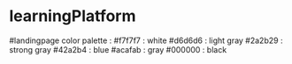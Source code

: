 # learningPlatform



#landingpage 
 color palette : 
    #f7f7f7  : white 
    #d6d6d6 : light gray
    #2a2b29 : strong gray 
    #42a2b4 : blue 
    #acafab : gray 
    #000000 : black 

